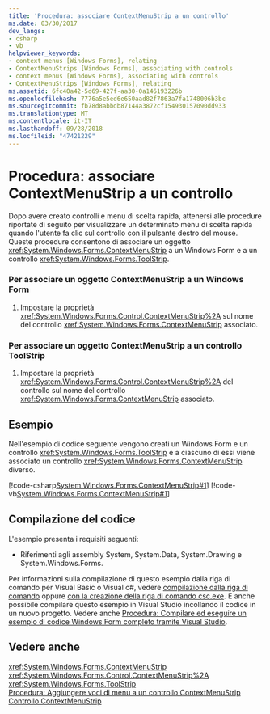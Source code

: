 ```yaml
---
title: 'Procedura: associare ContextMenuStrip a un controllo'
ms.date: 03/30/2017
dev_langs:
- csharp
- vb
helpviewer_keywords:
- context menus [Windows Forms], relating
- ContextMenuStrips [Windows Forms], associating with controls
- context menus [Windows Forms], associating with controls
- ContextMenuStrips [Windows Forms], relating
ms.assetid: 6fc40a42-5d69-427f-aa30-0a146193226b
ms.openlocfilehash: 7776a5e5ed6e650aad82f7863a7fa1748006b3bc
ms.sourcegitcommit: fb78d8abbdb87144a3872cf154930157090dd933
ms.translationtype: MT
ms.contentlocale: it-IT
ms.lasthandoff: 09/28/2018
ms.locfileid: "47421229"
---
```

# <a name="how-to-associate-a-contextmenustrip-with-a-control"></a>Procedura: associare ContextMenuStrip a un controllo
Dopo avere creato controlli e menu di scelta rapida, attenersi alle procedure riportate di seguito per visualizzare un determinato menu di scelta rapida quando l'utente fa clic sul controllo con il pulsante destro del mouse. Queste procedure consentono di associare un oggetto <xref:System.Windows.Forms.ContextMenuStrip> a un Windows Form e a un controllo <xref:System.Windows.Forms.ToolStrip>.  
  
### <a name="to-associate-a-contextmenustrip-with-a-windows-form"></a>Per associare un oggetto ContextMenuStrip a un Windows Form  
  
1.  Impostare la proprietà <xref:System.Windows.Forms.Control.ContextMenuStrip%2A> sul nome del controllo <xref:System.Windows.Forms.ContextMenuStrip> associato.  
  
### <a name="to-associate-a-contextmenustrip-with-a-toolstrip-control"></a>Per associare un oggetto ContextMenuStrip a un controllo ToolStrip  
  
1.  Impostare la proprietà <xref:System.Windows.Forms.Control.ContextMenuStrip%2A> del controllo sul nome del controllo <xref:System.Windows.Forms.ContextMenuStrip> associato.  
  
## <a name="example"></a>Esempio  
 Nell'esempio di codice seguente vengono creati un Windows Form e un controllo <xref:System.Windows.Forms.ToolStrip> e a ciascuno di essi viene associato un controllo <xref:System.Windows.Forms.ContextMenuStrip> diverso.  
  
 [!code-csharp[System.Windows.Forms.ContextMenuStrip#1](../../../../samples/snippets/csharp/VS_Snippets_Winforms/System.Windows.Forms.ContextMenuStrip/CS/form1.cs#1)]
 [!code-vb[System.Windows.Forms.ContextMenuStrip#1](../../../../samples/snippets/visualbasic/VS_Snippets_Winforms/System.Windows.Forms.ContextMenuStrip/VB/form1.vb#1)]  
  
## <a name="compiling-the-code"></a>Compilazione del codice  
 L'esempio presenta i requisiti seguenti:  
  
-   Riferimenti agli assembly System, System.Data, System.Drawing e System.Windows.Forms.  
  
 Per informazioni sulla compilazione di questo esempio dalla riga di comando per Visual Basic o Visual c#, vedere [compilazione dalla riga di comando](~/docs/visual-basic/reference/command-line-compiler/building-from-the-command-line.md) oppure [con la creazione della riga di comando csc.exe](~/docs/csharp/language-reference/compiler-options/command-line-building-with-csc-exe.md). È anche possibile compilare questo esempio in Visual Studio incollando il codice in un nuovo progetto.  Vedere anche [Procedura: Compilare ed eseguire un esempio di codice Windows Form completo tramite Visual Studio](https://msdn.microsoft.com/library/Bb129228\(v=vs.110\)).  
  
## <a name="see-also"></a>Vedere anche  
 <xref:System.Windows.Forms.ContextMenuStrip>  
 <xref:System.Windows.Forms.Control.ContextMenuStrip%2A>  
 <xref:System.Windows.Forms.ToolStrip>  
 [Procedura: Aggiungere voci di menu a un controllo ContextMenuStrip](../../../../docs/framework/winforms/controls/how-to-add-menu-items-to-a-contextmenustrip.md)  
 [Controllo ContextMenuStrip](../../../../docs/framework/winforms/controls/contextmenustrip-control.md)
